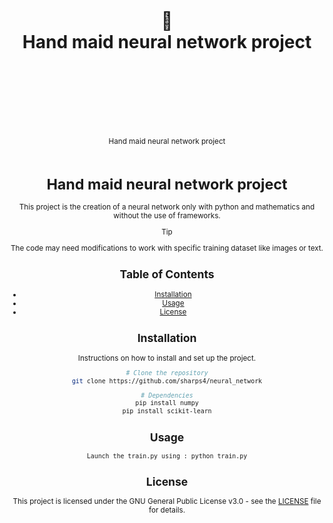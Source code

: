 <div align="center">
  <h1>
    <br/>
    <br/>
    🤖
    <br />
    Hand maid neural network project
    <br />
    <br />
    <br />
    <br />
  </h1>
  <sup>
    <br />
    Hand maid neural network project</em>
    <br />
    <br />


# Hand maid neural network project

This project is the creation of a neural network only with python and mathematics and without the use of frameworks.

> [!TIP]
> The code may need modifications to work with specific training dataset like images or text.


## Table of Contents

- [Installation](#installation)
- [Usage](#usage)
- [License](#license)

## Installation

Instructions on how to install and set up the project.
```bash
# Clone the repository
git clone https://github.com/sharps4/neural_network

# Dependencies
pip install numpy
pip install scikit-learn
```

## Usage
```
Launch the train.py using : python train.py
```
## License

This project is licensed under the GNU General Public License v3.0 - see the [LICENSE](LICENSE) file for details.